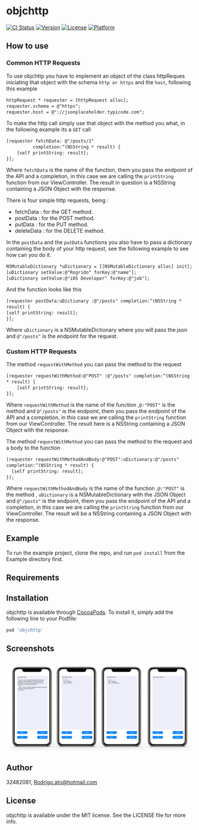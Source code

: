 # objchttp

[![CI Status](https://img.shields.io/travis/32482081/objchttp.svg?style=flat)](https://travis-ci.org/32482081/objchttp)
[![Version](https://img.shields.io/cocoapods/v/objchttp.svg?style=flat)](https://cocoapods.org/pods/objchttp)
[![License](https://img.shields.io/cocoapods/l/objchttp.svg?style=flat)](https://cocoapods.org/pods/objchttp)
[![Platform](https://img.shields.io/cocoapods/p/objchttp.svg?style=flat)](https://cocoapods.org/pods/objchttp)

## How to use

### Common HTTP Requests
To use objchttp you have to implement an object of the class httpReques iniciating that object with the schema `http or https` and the `host`, following this example

```
httpRequest * requester = [httpRequest alloc];
requester.schema = @"https";
requester.host = @"://jsonplaceholder.typicode.com";
```

To make the http call simply use that object with the method you what, in the following example its a `GET` call

```
[requester fetchData: @"/posts/1"
          completion:^(NSString * result) {
    [self printString: result];
}];
```

 Where `fetchData` is the name of the function, them you pass the endpoint of the API and a completion, in this case we are calling the `printString` function from our ViewController.
 The result in question is a NSString containing a JSON Object with the response.
 
There is four simple http requests, being : 

* fetchData : for the GET method.
* postData : for the POST method.
* putData : for the PUT method.
* deleteData : for the DELETE method.

In the `postData` and the `putData` functions you also have to pass a dictionary containing the body of your http request, see the following example to see how can you do it.

```
NSMutableDictionary *uDictionary = [[NSMutableDictionary alloc] init];
[uDictionary setValue:@"Rogrido" forKey:@"name"];
[uDictionary setValue:@"iOS Developer" forKey:@"job"];
```

And the function looks like this

```    
[requester postData:uDictionary :@"/posts" completion:^(NSString * result) {
[self printString: result];
}];
```

Where `uDictionary` is a NSMutableDictionary where you will pass the json and `@"/posts"` is the endpoint for the request. 
### Custom HTTP Requests
The method `requestWithMethod` you can pass the method to the request
```
[requester requestWithMethod:@"POST" :@"/posts" completion:^(NSString * result) {
    [self printString: result];
}];
```
Where `requestWithMethod` is the name of the function ,`@:"POST"` is the method and `@"/posts"` is the endpoint, them you pass the endpoint of the API and a completion, in this case we are calling the `printString` function from our ViewController.
The result here is a NSString containing a JSON Object with the response.

The method `requestWithMethod` you can pass the method to the request and a body to the function
```
[requester requestWithMethodAndBody:@"POST":uDictionary:@"/posts" completion:^(NSString * result) {
  [self printString: result];
}];
```
Where `requestWithMethodAndBody` is the name of the function ,`@:"POST"`  is the method , `uDictionary` is a NSMutableDictionary with the JSON Object and `@"/posts"` is the endpoint, them you pass the endpoint of the API and a completion, in this case we are calling the `printString` function from our ViewController.
The result will be a NSString containing a JSON Object with the response.

## Example

To run the example project, clone the repo, and run `pod install` from the Example directory first.

## Requirements

## Installation

objchttp is available through [CocoaPods](https://cocoapods.org). To install
it, simply add the following line to your Podfile:

```ruby
pod 'objchttp'
```

## Screenshots

</br>

<img src="screenshot/ScreenshotProjectExample.png" alt="screenshot" width="950"/>

## Author

32482081, Rodrigo.ato@hotmail.com

## License

objchttp is available under the MIT license. See the LICENSE file for more info.
